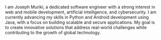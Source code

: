 I am Joseph Muriki, a dedicated software engineer with a strong interest in web and mobile development, artificial intelligence, and cybersecurity. I am currently advancing my skills in Python and Android development using Java, with a focus on building scalable and secure applications. My goal is to create innovative solutions that address real-world challenges while contributing to the growth of global technology.
